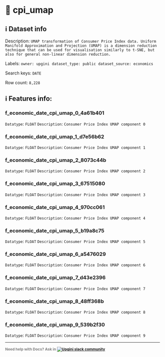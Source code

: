 # 📖 cpi_umap 
## ℹ️ Dataset info 
Description: `UMAP transformation of Consumer Price Index data. Uniform Manifold Approximation and Projection (UMAP) is a dimension reduction technique that can be used for visualisation similarly to t-SNE, but also for general non-linear dimension reduction. ` 

Labels: ` owner: upgini ` &nbsp;` dataset_type: public ` &nbsp;` dataset_source: economics ` &nbsp;

Search keys: 
` DATE ` &nbsp;

Row count: `8,228` 

## ℹ️ Features info:

### f_economic_date_cpi_umap_0_4a61b401
`Datatype`: `FLOAT`
`Description`: `Consumer Price Index UMAP component 0`

### f_economic_date_cpi_umap_1_d7e56b62
`Datatype`: `FLOAT`
`Description`: `Consumer Price Index UMAP component 1`

### f_economic_date_cpi_umap_2_8073c44b
`Datatype`: `FLOAT`
`Description`: `Consumer Price Index UMAP component 2`

### f_economic_date_cpi_umap_3_67515080
`Datatype`: `FLOAT`
`Description`: `Consumer Price Index UMAP component 3`

### f_economic_date_cpi_umap_4_970cc061
`Datatype`: `FLOAT`
`Description`: `Consumer Price Index UMAP component 4`

### f_economic_date_cpi_umap_5_b19a8c75
`Datatype`: `FLOAT`
`Description`: `Consumer Price Index UMAP component 5`

### f_economic_date_cpi_umap_6_a5476029
`Datatype`: `FLOAT`
`Description`: `Consumer Price Index UMAP component 6`

### f_economic_date_cpi_umap_7_d43e2396
`Datatype`: `FLOAT`
`Description`: `Consumer Price Index UMAP component 7`

### f_economic_date_cpi_umap_8_48ff368b
`Datatype`: `FLOAT`
`Description`: `Consumer Price Index UMAP component 8`

### f_economic_date_cpi_umap_9_539b2f30
`Datatype`: `FLOAT`
`Description`: `Consumer Price Index UMAP component 9`



---

<span style="color:grey;font-weight:700;font-size:12px">
    Need help with Docs? Ask in
    <a href="https://4mlg.short.gy/join-upgini-community">
        <img alt="Upgini slack community" src="https://img.shields.io/badge/slack-@upgini-orange.svg?logo=slack">
    </a>
</span>